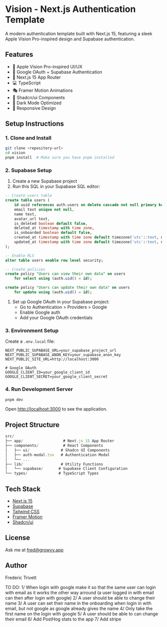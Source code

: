 # Vision - Next.js Authentication Template

A modern authentication template built with Next.js 15, featuring a sleek Apple Vision Pro-inspired design and Supabase authentication.

## Features

- 🎨 Apple Vision Pro-inspired UI/UX
- 🔐 Google OAuth + Supabase Authentication
- 🚀 Next.js 15 App Router
- 💻 TypeScript
- 🎭 Framer Motion Animations
- 🎯 Shadcn/ui Components
- 🌙 Dark Mode Optimized
- 📱 Responsive Design

## Setup Instructions

### 1. Clone and Install

```bash
git clone <repository-url>
cd vision
pnpm install  # Make sure you have pnpm installed
```

### 2. Supabase Setup

1. Create a new Supabase project
1. Run this SQL in your Supabase SQL editor:

```sql
-- Create users table
create table users (
    id uuid references auth.users on delete cascade not null primary key,
    email text unique not null,
    name text,
    avatar_url text,
    is_deleted boolean default false,
    deleted_at timestamp with time zone,
    is_onboarded boolean default false,
    created_at timestamp with time zone default timezone('utc'::text, now()) not null,
    updated_at timestamp with time zone default timezone('utc'::text, now()) not null
);

-- Enable RLS
alter table users enable row level security;

-- Create policies
create policy "Users can view their own data" on users
    for select using (auth.uid() = id);

create policy "Users can update their own data" on users
    for update using (auth.uid() = id);
```

1. Set up Google OAuth in your Supabase project:
   - Go to Authentication > Providers > Google
   - Enable Google auth
   - Add your Google OAuth credentials

### 3. Environment Setup

Create a `.env.local` file:

```env
NEXT_PUBLIC_SUPABASE_URL=your_supabase_project_url
NEXT_PUBLIC_SUPABASE_ANON_KEY=your_supabase_anon_key
NEXT_PUBLIC_SITE_URL=http://localhost:3000

# Google OAuth
GOOGLE_CLIENT_ID=your_google_client_id
GOOGLE_CLIENT_SECRET=your_google_client_secret
```

### 4. Run Development Server

```bash
pnpm dev
```

Open [http://localhost:3000](http://localhost:3000) to see the application.

## Project Structure

```typescript
src/
├── app/                  # Next.js 15 App Router
├── components/           # React Components
│   ├── ui/              # Shadcn UI Components
│   ├── auth-modal.tsx   # Authentication Modal
│   └── ...
├── lib/                 # Utility Functions
│   └── supabase/       # Supabase Client Configuration
└── types/              # TypeScript Types
```

## Tech Stack

- [Next.js 15](https://nextjs.org/)
- [Supabase](https://supabase.com/)
- [Tailwind CSS](https://tailwindcss.com/)
- [Framer Motion](https://www.motion.dev)
- [Shadcn/ui](https://ui.shadcn.com/)

## License

Ask me at [fred@growvy.app](mailto:fred@growvy.app)

## Author

Frederic Trivett

TO DO:
1/ When login with google make it so that the same user can login with email as it works the other way arround (a user logged in with email can then after login with google)
2/ A user should be able to change their name
3/ A user can set their name in the onboarding when login in with email, but not google as google already gives the name
4/ Only take the first name on the login with google
5/ A user should be able to can change their email
6/ Add PostHog stats to the app
7/ Add stripe
